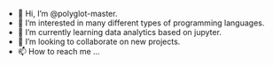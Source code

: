 - 👋 Hi, I’m @polyglot-master.
- 👀 I’m interested in many different types of programming languages. 
- 🌱 I’m currently learning data analytics based on jupyter.
- 💞️ I’m looking to collaborate on new projects.
- 📫 How to reach me ...

<!---
polyglot-master/polyglot-master is a ✨ special ✨ repository because its `README.md` (this file) appears on your GitHub profile.
You can click the Preview link to take a look at your changes.
--->
